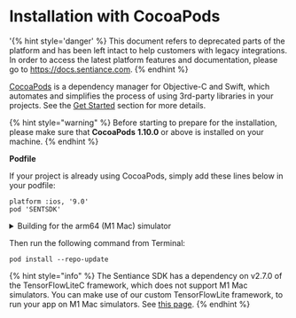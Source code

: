 # Installation with CocoaPods

'{% hint style='danger' %} This document refers to deprecated parts of the platform and has been left intact to help customers with legacy integrations. In order to access the latest platform features and documentation, please go to https://docs.sentiance.com. {% endhint %}

[CocoaPods](http://cocoapods.org/) is a dependency manager for Objective-C and Swift, which automates and simplifies the process of using 3rd-party libraries in your projects. See the [Get Started](http://cocoapods.org/#get\_started) section for more details.

{% hint style="warning" %}
Before starting to prepare for the installation, please make sure that **CocoaPods** **1.10.0** or above is installed on your machine.&#x20;
{% endhint %}

**Podfile**

If your project is already using CocoaPods, simply add these lines below in your podfile:

```
platform :ios, '9.0'
pod 'SENTSDK'
```

<details>

<summary>Building for the arm64 (M1 Mac) simulator</summary>

The Sentiance SDK supports the arm64 simulator architecture. However, it has a dependency on TensorFlow Lite v2.7.0, which does not support it yet. To address this limitation, use our custom TensorFlow Lite v2.7.0 framework:

{% code title="Podfile" %}
```
pod 'TensorFlowLiteC', :podspec => 'https://sentiance-u1-sdk-downloads.s3.eu-west-1.amazonaws.com/ios/frameworks/TensorFlowLiteC/2.7.0/TensorFlowLiteC.podspec'
```
{% endcode %}

More information on this can be found on [this page](../../../appendix/ios/m1-simulator-support.md).

</details>

Then run the following command from Terminal:

```
pod install --repo-update
```

{% hint style="info" %}
The Sentiance SDK has a dependency on v2.7.0 of the TensorFlowLiteC framework, which does not support M1 Mac simulators. You can make use of our custom TensorFlowLite framework, to run your app on M1 Mac simulators. See [this page](../../../appendix/ios/m1-simulator-support.md).
{% endhint %}
